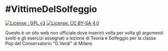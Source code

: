 # #VittimeDelSolfeggio

[![License : GPL v3](https://img.shields.io/badge/License-GPL%20v3-blue.svg)](http://www.gnu.org/licenses/gpl-3.0)
[![License: CC BY-SA 4.0](https://img.shields.io/badge/License-CC%20BY--SA%204.0-blue.svg)](http://creativecommons.org/licenses/by-sa/4.0/)

Questo è un sito web non ufficiale dove inserirò volta per volta gli
argomenti svolti e gli esercizi assegnati a lezione di Teoria e Solfeggio per la classe Pop del Conservatorio "G.Verdi" di Milano
